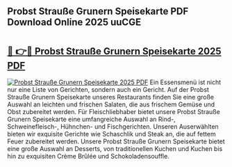 ## Probst Strauße Grunern Speisekarte PDF Download Online 2025 uuCGE

# <h2><a href="http://gc9wo6.nevu.top/?p=Probst+Strau%c3%9fe+Grunern+Speisekarte">🔗 👉🔴 Probst Strauße Grunern Speisekarte 2025 PDF</a></h2>

[![Probst Strauße Grunern Speisekarte 2025 PDF](https://i.imgur.com/dBaPXMq.png)](http://gc9wo6.nevu.top/?p=Probst+Strau%c3%9fe+Grunern+Speisekarte)
Ein Essensmenü ist nicht nur eine Liste von Gerichten, sondern auch ein Gericht. Auf der Probst Strauße Grunern Speisekarte unseres Restaurants finden Sie eine große Auswahl an leichten und frischen Salaten, die aus frischem Gemüse und Obst zubereitet werden. Für Fleischliebhaber bietet unsere Probst Strauße Grunern Speisekarte eine umfangreiche Auswahl an Rind-, Schweinefleisch-, Hühnchen- und Fischgerichten. Unseren Auserwählten bieten wir exquisite Gerichte wie Schaschlik und Steak an, die auf fettem Feuer zubereitet werden. Unsere Probst Strauße Grunern Speisekarte bietet eine große Auswahl an Desserts, von traditionellen Kuchen und Kuchen bis hin zu exquisiten Crème Brûlée und Schokoladensouffle.
